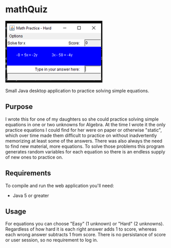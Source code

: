 # mathQuiz

![screenshot](docs/assets/images/runOnWin10cropped.png?raw=true)

Small Java desktop application to practice solving simple equations. 

## Purpose
I wrote this for one of my daughters so she could practice solving simple equations in one or two unknowns for Algebra. At the time I wrote it the only practice equations I could find for her were on paper or otherwise "static", which over time made them difficult to practice on without inadvertently memorizing at least some of the answers. There was also always the need to find new material, more equations. To solve those problems this program generates random variables for each equation so there is an endless supply of new ones to practice on.

## Requirements

To compile and run the web application you'll need:
* Java 5 or greater

## Usage

For equations you can choose "Easy" (1 unknown) or "Hard" (2 unknowns). Regardless of how hard it is each right answer adds 1 to score, whereas each wrong answer subtracts 1 from score. There is no persistance of score or user session, so no requirement to log in.


 

